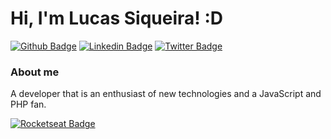 # Hi, I'm Lucas Siqueira! :D

[![Github Badge](https://img.shields.io/badge/-Github-000?style=flat-square&logo=Github&logoColor=white&link=https://github.com/lsiqueiradev)](https://github.com/lsiqueiradev)
[![Linkedin Badge](https://img.shields.io/badge/-LinkedIn-blue?style=flat-square&logo=Linkedin&logoColor=white&link=https://www.linkedin.com/in/lsiqueiradev/)](https://www.linkedin.com/in/lsiqueiradev/)
[![Twitter Badge](https://img.shields.io/badge/-Twitter-1ca0f1?style=flat-square&labelColor=1ca0f1&logo=twitter&logoColor=white&link=https://twitter.com/lsiqueiradev)](https://twitter.com/lsiqueiradev)

### About me
A developer that is an enthusiast of new technologies and a JavaScript and PHP fan.


[![Rocketseat Badge](https://app.rocketseat.com.br/api/rocketid/share?slug=lsiqueiradev&type=card)](https://app.rocketseat.com.br/me/lsiqueiradev)
